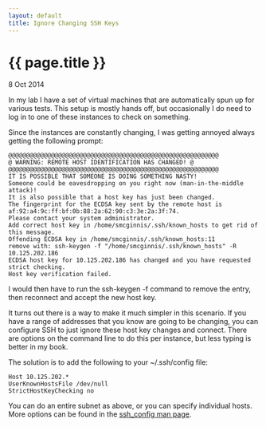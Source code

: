```yaml
---
layout: default
title: Ignore Changing SSH Keys
---
```


{{ page.title }}
================

<p class="meta">8 Oct 2014</p>

In my lab I have a set of virtual machines that are automatically spun up for
various tests. This setup is mostly hands off, but occasionally I do need to
log in to one of these instances to check on something.

Since the instances are constantly changing, I was getting annoyed always
getting the following prompt:

```
@@@@@@@@@@@@@@@@@@@@@@@@@@@@@@@@@@@@@@@@@@@@@@@@@@@@@@@@@@@
@ WARNING: REMOTE HOST IDENTIFICATION HAS CHANGED! @
@@@@@@@@@@@@@@@@@@@@@@@@@@@@@@@@@@@@@@@@@@@@@@@@@@@@@@@@@@@
IT IS POSSIBLE THAT SOMEONE IS DOING SOMETHING NASTY!
Someone could be eavesdropping on you right now (man-in-the-middle attack)!
It is also possible that a host key has just been changed.
The fingerprint for the ECDSA key sent by the remote host is
af:92:a4:9c:ff:bf:0b:88:2a:62:90:c3:3e:2a:3f:74.
Please contact your system administrator.
Add correct host key in /home/smcginnis/.ssh/known_hosts to get rid of this message.
Offending ECDSA key in /home/smcginnis/.ssh/known_hosts:11
remove with: ssh-keygen -f "/home/smcginnis/.ssh/known_hosts" -R 10.125.202.186
ECDSA host key for 10.125.202.186 has changed and you have requested strict checking.
Host key verification failed.
```

I would then have to run the ssh-keygen -f command to remove the entry, then
reconnect and accept the new host key.

It turns out there is a way to make it much simpler in this scenario. If you
have a range of addresses that you know are going to be changing, you can
configure SSH to just ignore these host key changes and connect. There are
options on the command line to do this per instance, but less typing is better
in my book.

The solution is to add the following to your ~/.ssh/config file:

```
Host 10.125.202.*
UserKnownHostsFile /dev/null
StrictHostKeyChecking no
```

You can do an entire subnet as above, or you can specify individual hosts. More
options can be found in the
[ssh_config man page](http://linux.die.net/man/5/ssh_config).
